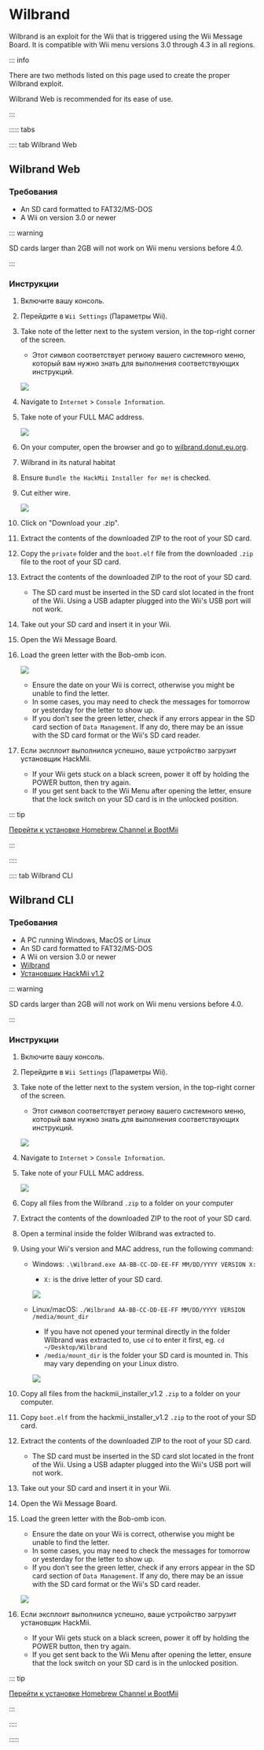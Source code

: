 # Wilbrand

Wilbrand is an exploit for the Wii that is triggered using the Wii Message Board. It is compatible with Wii menu versions 3.0 through 4.3 in all regions.

::: info

There are two methods listed on this page used to create the proper Wilbrand exploit.

Wilbrand Web is recommended for its ease of use.

:::

::::: tabs

:::: tab Wilbrand Web

## Wilbrand Web

### Требования

- An SD card formatted to FAT32/MS-DOS
- A Wii on version 3.0 or newer

::: warning

SD cards larger than 2GB will not work on Wii menu versions before 4.0.

:::

### Инструкции

1. Включите вашу консоль.

2. Перейдите в `Wii Settings` (Параметры Wii).

3. Take note of the letter next to the system version, in the top-right corner of the screen.

   - Этот символ соответствует региону вашего системного меню, который вам нужно знать для выполнения соответствующих инструкций.

   ![](/images/wii/SystemMenuVersion.png)

4. Navigate to `Internet` > `Console Information`.

5. Take note of your FULL MAC address.

   ![](/images/wii/MacAddress.png)

6. On your computer, open the browser and go to [wilbrand.donut.eu.org](https://wilbrand.donut.eu.org/).

7. Wilbrand in its natural habitat

8. Ensure `Bundle the HackMii Installer for me!` is checked.

9. Cut either wire.

   ![](/images/exploits/wilbrand/web.png)

10. Click on "Download your .zip".

11. Extract the contents of the downloaded ZIP to the root of your SD card.

12. Copy the `private` folder and the `boot.elf` file from the downloaded `.zip` file to the root of your SD card.

13. Extract the contents of the downloaded ZIP to the root of your SD card.
    - The SD card must be inserted in the SD card slot located in the front of the Wii. Using a USB adapter plugged into the Wii's USB port will not work.

14. Take out your SD card and insert it in your Wii.

15. Open the Wii Message Board.

16. Load the green letter with the Bob-omb icon.

    ![](/images/exploits/wilbrand/msgboard.png)

    - Ensure the date on your Wii is correct, otherwise you might be unable to find the letter.
    - In some cases, you may need to check the messages for tomorrow or yesterday for the letter to show up.
    - If you don't see the green letter, check if any errors appear in the SD card section of `Data Management`. If any do, there may be an issue with the SD card format or the Wii's SD card reader.

17. Если эксплоит выполнился успешно, ваше устройство загрузит установщик HackMii.
    - If your Wii gets stuck on a black screen, power it off by holding the POWER button, then try again.
    - If you get sent back to the Wii Menu after opening the letter, ensure that the lock switch on your SD card is in the unlocked position.

::: tip

[Перейти к установке Homebrew Channel и BootMii](hbc)

:::

::::

:::: tab Wilbrand CLI

## Wilbrand CLI

### Требования

- A PC running Windows, MacOS or Linux
- An SD card formatted to FAT32/MS-DOS
- A Wii on version 3.0 or newer
- [Wilbrand](https://static.wiidatabase.de/Wilbrand.zip)
- [Установщик HackMii v1.2](https://bootmii.org/download/)

::: warning

SD cards larger than 2GB will not work on Wii menu versions before 4.0.

:::

### Инструкции

1. Включите вашу консоль.

2. Перейдите в `Wii Settings` (Параметры Wii).

3. Take note of the letter next to the system version, in the top-right corner of the screen.

   - Этот символ соответствует региону вашего системного меню, который вам нужно знать для выполнения соответствующих инструкций.

   ![](/images/wii/SystemMenuVersion.png)

4. Navigate to `Internet` > `Console Information`.

5. Take note of your FULL MAC address.

   ![](/images/wii/MacAddress.png)

6. Copy all files from the Wilbrand `.zip` to a folder on your computer

7. Extract the contents of the downloaded ZIP to the root of your SD card.

8. Open a terminal inside the folder Wilbrand was extracted to.

9. Using your Wii's version and MAC address, run the following command:

   - Windows: `.\Wilbrand.exe AA-BB-CC-DD-EE-FF MM/DD/YYYY VERSION X:`

     - `X:` is the drive letter of your SD card.

     ![](/images/exploits/wilbrand/windows.png)

   - Linux/macOS: `./Wilbrand AA-BB-CC-DD-EE-FF MM/DD/YYYY VERSION /media/mount_dir`

     - If you have not opened your terminal directly in the folder Wilbrand was extracted to, use `cd` to enter it first, eg. `cd ~/Desktop/Wilbrand`
     - `/media/mount_dir` is the folder your SD card is mounted in. This may vary depending on your Linux distro.

     ![](/images/exploits/wilbrand/linux.png)

10. Copy all files from the hackmii_installer_v1.2 `.zip` to a folder on your computer.

11. Copy `boot.elf` from the hackmii_installer_v1.2 `.zip` to the root of your SD card.

12. Extract the contents of the downloaded ZIP to the root of your SD card.
    - The SD card must be inserted in the SD card slot located in the front of the Wii. Using a USB adapter plugged into the Wii's USB port will not work.

13. Take out your SD card and insert it in your Wii.

14. Open the Wii Message Board.

15. Load the green letter with the Bob-omb icon.

    - Ensure the date on your Wii is correct, otherwise you might be unable to find the letter.
    - In some cases, you may need to check the messages for tomorrow or yesterday for the letter to show up.
    - If you don't see the green letter, check if any errors appear in the SD card section of `Data Management`. If any do, there may be an issue with the SD card format or the Wii's SD card reader.

    ![](/images/exploits/wilbrand/msgboard.png)

16. Если эксплоит выполнился успешно, ваше устройство загрузит установщик HackMii.
    - If your Wii gets stuck on a black screen, power it off by holding the POWER button, then try again.
    - If you get sent back to the Wii Menu after opening the letter, ensure that the lock switch on your SD card is in the unlocked position.

::: tip

[Перейти к установке Homebrew Channel и BootMii](hbc)

:::

::::

:::::
